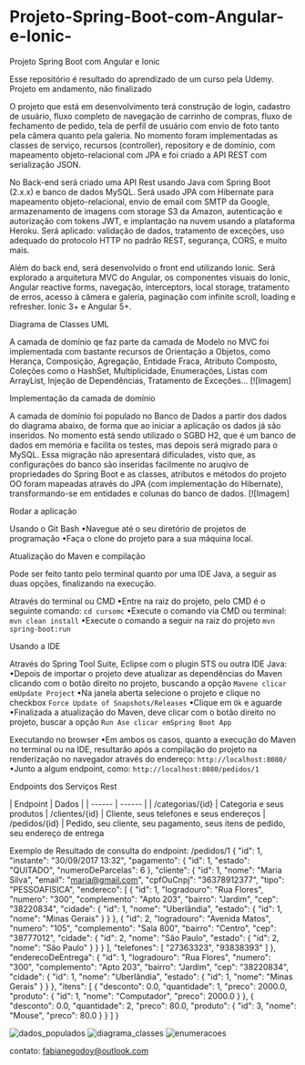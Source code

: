 # Projeto-Spring-Boot-com-Angular-e-Ionic-
Projeto Spring Boot com Angular e Ionic


Esse repositório é resultado do aprendizado de um curso pela Udemy. Projeto em andamento, não finalizado 

O projeto que está em desenvolvimento terá construção de login, cadastro de usuário, fluxo completo de navegação de carrinho de compras, fluxo de fechamento de pedido, tela de perfil de usuário com envio de foto tanto pela câmera quanto pela galeria. No momento foram implementadas as classes de serviço, recursos (controller), repository e de domínio, com mapeamento objeto-relacional com JPA e foi criado a API REST com serialização JSON.

No Back-end será criado uma API Rest usando Java com Spring Boot (2.x.x) e banco de dados MySQL. Será usado JPA com Hibernate para mapeamento objeto-relacional, envio de email com SMTP da Google, armazenamento de imagens com storage S3 da Amazon, autenticação e autorização com tokens JWT, e implantação na nuvem usando a plataforma Heroku. Será aplicado: validação de dados, tratamento de exceções, uso adequado do protocolo HTTP no padrão REST, segurança, CORS, e muito mais.

Além do back end, será desenvolvido o front end utilizando Ionic. Será explorado a arquitetura MVC do Angular, os componentes visuais do Ionic, Angular reactive forms, navegação, interceptors, local storage, tratamento de erros, acesso à câmera e galeria, paginação com infinite scroll, loading e refresher. Ionic 3+ e Angular 5+.

Diagrama de Classes UML

A camada de domínio qe faz parte da camada de Modelo no MVC foi implementada com bastante recursos de Orientação a Objetos, como Herança, Composição, Agregação, Entidade Fraca, Atributo Composto, Coleções como o HashSet, Multiplicidade, Enumerações, Listas com ArrayList, Injeção de Dependências, Tratamento de Exceções... [![Imagem]

Implementação da camada de domínio

A camada de domínio foi populado no Banco de Dados a partir dos dados do diagrama abaixo, de forma que ao iniciar a aplicação os dados já são inseridos. No momento está sendo utilizado o SGBD H2, que é um banco de dados em memória e facilita os testes, mas depois será migrado para o MySQL. Essa migração não apresentará dificulades, visto que, as configurações do banco são inseridas facilmente no aruqivo de propriedades do Spring Boot e as classes, atributos e métodos do projeto OO foram mapeadas através do JPA (com implementação do Hibernate), transformando-se em entidades e colunas do banco de dados. [![Imagem]

Rodar a aplicação

Usando o Git Bash
•Navegue até o seu diretório de projetos de programação
•Faça o clone do projeto para a sua máquina local.

Atualização do Maven e compilação

Pode ser feito tanto pelo terminal quanto por uma IDE Java, a seguir as duas opções, finalizando na execução.

Através do terminal ou CMD
•Entre na raiz do projeto, pelo CMD é o seguinte comando: `cd cursomc`
•Execute o comando via CMD ou terminal: `mvn clean install`
•Execute o comando a seguir na raiz do projeto `mvn spring-boot:run`

Usando a IDE

Através do Spring Tool Suite, Eclipse com o plugin STS ou outra IDE Java:
•Depois de importar o projeto deve atualizar as dependências do Maven clicando com o botão direito no projeto, buscando a opção `Mavene clicar emUpdate Project`
•Na janela aberta selecione o projeto e clique no checkbox `Force Update of Snapshots/Releases` 
•Clique em `Ok` e aguarde
•Finalizada a atualização do Maven, deve clicar com o botão direito no projeto, buscar a opção `Run Ase clicar emSpring Boot App`

Executando no browser
•Em ambos os casos, quanto a execução do Maven no terminal ou na IDE, resultarão após a compilação do projeto na renderização no navegador através do endereço: `http://localhost:8080/` 
•Junto a algum endpoint, como: `http://localhost:8080/pedidos/1`

Endpoints dos Serviços Rest

| Endpoint | Dados | | ------ | ------ | | /categorias/{id} | Categoria e seus produtos | /clientes/{id} | Cliente, seus telefones e seus endereços | /pedidos/{id} | Pedido, seu cliente, seu pagamento, seus itens de pedido, seu endereço de entrega

Exemplo de Resultado de consulta do endpoint: /pedidos/1
{
  "id": 1,
  "instante": "30/09/2017 13:32",
  "pagamento": {
    "id": 1,
    "estado": "QUITADO",
    "numeroDeParcelas": 6
  },
  "cliente": {
    "id": 1,
    "nome": "Maria Silva",
    "email": "maria@gmail.com",
    "cpfOuCnpj": "36378912377",
    "tipo": "PESSOAFISICA",
    "endereco": [
      {
        "id": 1,
        "logradouro": "Rua Flores",
        "numero": "300",
        "complemento": "Apto 203",
        "bairro": "Jardim",
        "cep": "38220834",
        "cidade": {
          "id": 1,
          "nome": "Uberlândia",
          "estado": {
            "id": 1,
            "nome": "Minas Gerais"
          }
        }
      },
      {
        "id": 2,
        "logradouro": "Avenida Matos",
        "numero": "105",
        "complemento": "Sala 800",
        "bairro": "Centro",
        "cep": "38777012",
        "cidade": {
          "id": 2,
          "nome": "São Paulo",
          "estado": {
            "id": 2,
            "nome": "São Paulo"
          }
        }
      }
    ],
    "telefones": [
      "27363323",
      "93838393"
    ]
  },
  "enderecoDeEntrega": {
    "id": 1,
    "logradouro": "Rua Flores",
    "numero": "300",
    "complemento": "Apto 203",
    "bairro": "Jardim",
    "cep": "38220834",
    "cidade": {
      "id": 1,
      "nome": "Uberlândia",
      "estado": {
        "id": 1,
        "nome": "Minas Gerais"
      }
    }
  },
  "itens": [
    {
      "desconto": 0.0,
      "quantidade": 1,
      "preco": 2000.0,
      "produto": {
        "id": 1,
        "nome": "Computador",
        "preco": 2000.0
      }
    },
    {
      "desconto": 0.0,
      "quantidade": 2,
      "preco": 80.0,
      "produto": {
        "id": 3,
        "nome": "Mouse",
        "preco": 80.0
      }
    }
  ]
}



![dados_populados](https://user-images.githubusercontent.com/86478813/126151505-1b0ae4bc-736b-49e3-8dd0-9e29b4ad7cbe.png)
![diagrama_classes](https://user-images.githubusercontent.com/86478813/126151525-c1d41680-d9ec-4c52-b34a-cba2f8baa782.png)
![enumeracoes](https://user-images.githubusercontent.com/86478813/126151539-ab3b8694-a129-48eb-a351-ac301a119e51.png)

contato: fabianegodoy@outlook.com
